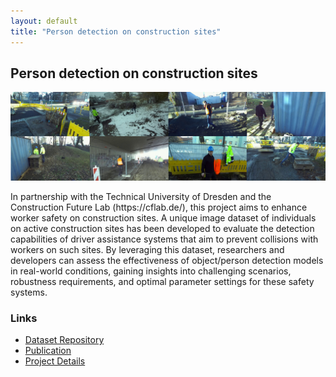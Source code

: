 ```yaml
---
layout: default
title: "Person detection on construction sites"
---
```


<h2>Person detection on construction sites</h2>
<img src="/assets/research_img/dp2.png" alt="Person detection on construction sites" style="max-width:100%; height:auto;">
<p>In partnership with the Technical University of Dresden and the Construction Future Lab (https://cflab.de/), this project aims to enhance worker safety on construction sites. 
A unique image dataset of individuals on active construction sites has been developed to evaluate the detection capabilities of driver assistance systems that aim to prevent collisions with workers on such sites. By leveraging this dataset, researchers and developers can assess the effectiveness of object/person detection models in real-world conditions, gaining insights into challenging scenarios, robustness 
requirements, and optimal parameter settings for these safety systems.</p>

<h3>Links</h3>
<ul>
    <li><a href="https://github.com/aidresden/person_detection_construction_sites" target="_blank">Dataset Repository</a></li>
    <li><a href="https://github.com/aidresden/person_detection_construction_sites" target="_blank">Publication</a></li>
    <li><a href="https://github.com/aidresden/person_detection_construction_sites" target="_blank">Project Details</a></li>
</ul>
